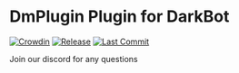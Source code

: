 # DmPlugin Plugin for DarkBot

[![Crowdin](https://badges.crowdin.net/dmplugin/localized.svg)](https://crowdin.com/project/dmplugin)
[![Release](https://img.shields.io/github/v/release/darkbot-reloaded/DmPlugin)]()
[![Last Commit](https://img.shields.io/github/last-commit/darkbot-reloaded/DmPlugin)]()

Join our discord for any questions
